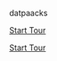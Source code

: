 datpaacks

<a href="javascript:void(0)" onclick="window.location.search += window.location.search ? '&tour=settings' : '?tour=settings'">Start Tour</a>

[Start Tour](?tour=settings)
